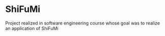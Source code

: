 # ShiFuMi
Project realized in software engineering course whose goal was to realize an application of ShiFuMi
